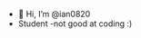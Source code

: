 - 👋 Hi, I’m @ian0820
- Student
-not good at coding :)

<!---
ian0820/ian0820 is a ✨ special ✨ repository because its `README.md` (this file) appears on your GitHub profile.
You can click the Preview link to take a look at your changes.
--->
